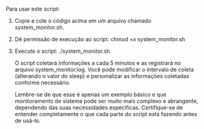 Para usar este script:

1. Copie e cole o código acima em um arquivo chamado system_monitor.sh.

2. Dê permissão de execução ao script: chmod +x system_monitor.sh

3. Execute o script: ./system_monitor.sh

    O script coletará informações a cada 5 minutos e as registrará no arquivo system_monitor.log. Você pode modificar o intervalo de coleta (alterando o valor do sleep) e personalizar as informações coletadas conforme necessário.

    Lembre-se de que esse é apenas um exemplo básico e que monitoramento de sistema pode ser muito mais complexo e abrangente, dependendo das suas necessidades específicas. Certifique-se de entender completamente o que cada parte do script está fazendo antes de usá-lo.
